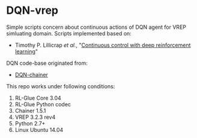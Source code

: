 # DQN-vrep
Simple scripts concern about continuous actions of DQN agent for VREP simluating domain.
Scripts implemented based on:

- Timothy P. Lillicrap *et al.*, "[Continuous control with deep reinforcement learning](http://arxiv.org/pdf/1509.02971v4.pdf)"

DQN code-base originated from:

- [DQN-chainer](https://github.com/ugo-nama-kun/DQN-chainer)

This repo works under following conditions:

1. RL-Glue Core 3.04
2. RL-Glue Python codec
2. Chainer 1.5.1
3. VREP 3.2.3 rev4
4. Python 2.7+
5. Linux Ubuntu 14.04
